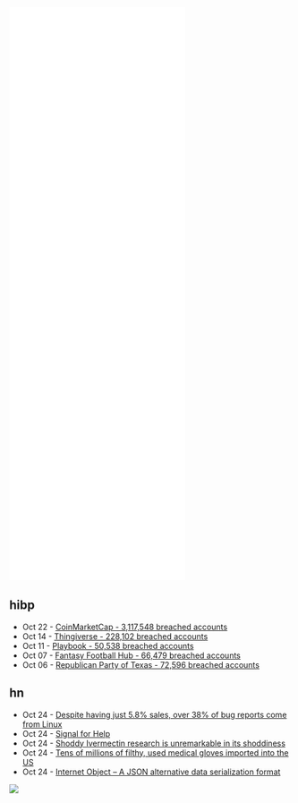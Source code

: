 ![Metrics](https://raw.githubusercontent.com/phixion/phixion/master/metrics.svg)

## hibp

<!--
for https://github.com/phixion/phixion/blob/main/.github/workflows/feeds.yml
-->
<!--START_SECTION:haveibeenpwnd-->
- Oct 22 - [CoinMarketCap - 3,117,548 breached accounts](https://haveibeenpwned.com/PwnedWebsites#CoinMarketCap)
- Oct 14 - [Thingiverse - 228,102 breached accounts](https://haveibeenpwned.com/PwnedWebsites#Thingiverse)
- Oct 11 - [Playbook - 50,538 breached accounts](https://haveibeenpwned.com/PwnedWebsites#Playbook)
- Oct 07 - [Fantasy Football Hub - 66,479 breached accounts](https://haveibeenpwned.com/PwnedWebsites#FantasyFootballHub)
- Oct 06 - [Republican Party of Texas - 72,596 breached accounts](https://haveibeenpwned.com/PwnedWebsites#RepublicanPartyOfTexas)
<!--END_SECTION:haveibeenpwnd-->

## hn

<!--
for https://github.com/phixion/phixion/blob/main/.github/workflows/feeds.yml
-->
<!--START_SECTION:hn-->
- Oct 24 - [Despite having just 5.8% sales, over 38% of bug reports come from Linux](https://old.reddit.com/r/gamedev/comments/qeqn3b/despite_having_just_58_sales_over_38_of_bug/)
- Oct 24 - [Signal for Help](https://en.wikipedia.org/wiki/Signal_for_Help)
- Oct 24 - [Shoddy Ivermectin research is unremarkable in its shoddiness](https://www.theatlantic.com/science/archive/2021/10/ivermectin-research-problems/620473/)
- Oct 24 - [Tens of millions of filthy, used medical gloves imported into the US](https://lite.cnn.com/en/article/h_d40465d82e17ebe6c44736dc91cfb6fe)
- Oct 24 - [Internet Object – A JSON alternative data serialization format](https://internetobject.org/)
<!--END_SECTION:hn-->

<!--
for https://yhype.me
-->
![](https://hit.yhype.me/github/profile?user_id=13013670)
